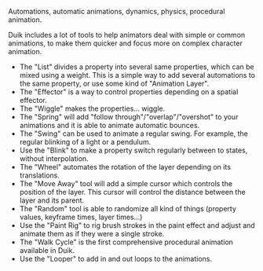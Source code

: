Automations, automatic animations, dynamics, physics, procedural animation.

Duik includes a lot of tools to help animators deal with simple or common animations, to make them quicker and focus more on complex character animation.

- The "List" divides a property into several same properties, which can be mixed using a weight. This is a simple way to add several automations to the same property, or use some kind of "Animation Layer".
- The "Effector" is a way to control properties depending on a spatial effector.
- The "Wiggle" makes the properties... wiggle.
- The "Spring" will add "follow through"/"overlap"/"overshot" to your animations and it is able to animate automatic bounces.
- The "Swing" can be used to animate a regular swing. For example, the regular blinking of a light or a pendulum.
- Use the "Blink" to make a property switch regularly between to states, without interpolation.
- The "Wheel" automates the rotation of the layer depending on its translations.
- The "Move Away" tool will add a simple cursor which controls the position of the layer. This cursor will control the distance between the layer and its parent.
- The "Random" tool is able to randomize all kind of things (property values, keyframe times, layer times...)
- Use the "Paint Rig" to rig brush strokes in the paint effect and adjust and animate them as if they were a single stroke.
- The "Walk Cycle" is the first comprehensive procedural animation available in Duik.
- Use the "Looper" to add in and out loops to the animations.

